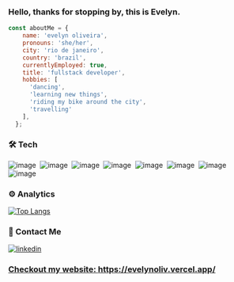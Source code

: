 ### Hello, thanks for stopping by, this is **Evelyn**.


```javascript
const aboutMe = {
    name: 'evelyn oliveira',
    pronouns: 'she/her',
    city: 'rio de janeiro',
    country: 'brazil',
    currentlyEmployed: true,
    title: 'fullstack developer',
    hobbies: [
      'dancing',
      'learning new things',
      'riding my bike around the city',
      'travelling'
    ],
  };

```

### 🛠&nbsp;Tech
![image](https://img.shields.io/badge/JavaScript-F7DF1E?style=for-the-badge&logo=javascript&logoColor=black)&nbsp;
![image](https://img.shields.io/badge/Node.js-7fc728?style=for-the-badge&logo=Node.js&logoColor=white)&nbsp;
![image](https://img.shields.io/badge/HTML5-E34F26?style=for-the-badge&logo=html5&logoColor=white)&nbsp;
![image](https://img.shields.io/badge/CSS3-1572B6?style=for-the-badge&logo=css3&logoColor=white)&nbsp;
![image](https://img.shields.io/badge/ReactJS-5ed3f3?style=for-the-badge&logo=react&logoColor=black)&nbsp;
![image](https://img.shields.io/badge/MySQL-132170?style=for-the-badge&logo=mysql&logoColor=black)&nbsp;
![image](https://img.shields.io/badge/Git-FE7A16?style=for-the-badge&logo=git&logoColor=black)&nbsp;
![image](https://img.shields.io/badge/Redux-7248b6?style=for-the-badge&logo=redux&logoColor=white)&nbsp;


### ⚙️&nbsp;Analytics
  [![Top Langs](https://github-readme-stats.vercel.app/api/top-langs/?username=evelynoliv&theme=radical&show_icons=true)](https://github-readme-stats.vercel.app/api/top-langs/?username=evelynoliv&theme=radical&show_icons=true)
  

### 💬&nbsp;Contact Me 
<a href="https://www.linkedin.com/in/evelynolives/" target="_blank">
  <img align="center" src="https://img.shields.io/badge/-evelynolives-05122A?style=flat&logo=linkedin" alt="linkedin"/>

  ### Checkout my website: https://evelynoliv.vercel.app/







